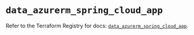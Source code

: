 # `data_azurerm_spring_cloud_app`

Refer to the Terraform Registry for docs: [`data_azurerm_spring_cloud_app`](https://registry.terraform.io/providers/hashicorp/azurerm/4.32.0/docs/data-sources/spring_cloud_app).
